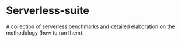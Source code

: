 # Serverless-suite

A collection of serverless benchmarks and detailed elaboration on the methodology (how to run them).